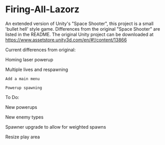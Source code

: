 # Firing-All-Lazorz
An extended version of Unity's "Space Shooter", this project is a small 'bullet hell' style game. Differences from the original "Space Shooter" are listed in the README.
The original Unity project can be downloaded at https://www.assetstore.unity3d.com/en/#!/content/13866

Current differences from original:

  Homing laser powerup
  
  Multiple lives and respawning
  
    Add a main menu
	
	Powerup spawning
  
To Do:
  
  New powerups
  
  New enemy types
  
  Spawner upgrade to allow for weighted spawns
  
  Resize play area
